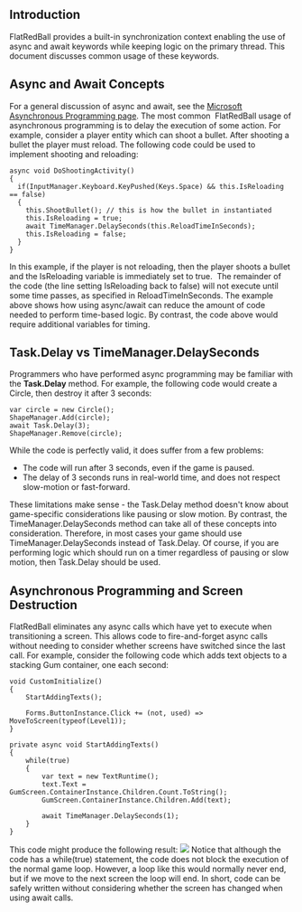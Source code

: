 ## Introduction

FlatRedBall provides a built-in synchronization context enabling the use of async and await keywords while keeping logic on the primary thread. This document discusses common usage of these keywords.

## Async and Await Concepts

For a general discussion of async and await, see the [Microsoft Asynchronous Programming page](https://docs.microsoft.com/en-us/dotnet/csharp/programming-guide/concepts/async/). The most common  FlatRedBall usage of asynchronous programming is to delay the execution of some action. For example, consider a player entity which can shoot a bullet. After shooting a bullet the player must reload. The following code could be used to implement shooting and reloading:

    async void DoShootingActivity()
    {
      if(InputManager.Keyboard.KeyPushed(Keys.Space) && this.IsReloading == false)
      {
        this.ShootBullet(); // this is how the bullet in instantiated
        this.IsReloading = true;
        await TimeManager.DelaySeconds(this.ReloadTimeInSeconds);
        this.IsReloading = false;
      }
    }

In this example, if the player is not reloading, then the player shoots a bullet and the IsReloading variable is immediately set to true.  The remainder of the code (the line setting IsReloading back to false) will not execute until some time passes, as specified in ReloadTimeInSeconds. The example above shows how using async/await can reduce the amount of code needed to perform time-based logic. By contrast, the code above would require additional variables for timing.

## Task.Delay vs TimeManager.DelaySeconds

Programmers who have performed async programming may be familiar with the **Task.Delay** method. For example, the following code would create a Circle, then destroy it after 3 seconds:

    var circle = new Circle();
    ShapeManager.Add(circle);
    await Task.Delay(3);
    ShapeManager.Remove(circle);

While the code is perfectly valid, it does suffer from a few problems:

-   The code will run after 3 seconds, even if the game is paused.
-   The delay of 3 seconds runs in real-world time, and does not respect slow-motion or fast-forward.

These limitations make sense - the Task.Delay method doesn't know about game-specific considerations like pausing or slow motion. By contrast, the TimeManager.DelaySeconds method can take all of these concepts into consideration. Therefore, in most cases your game should use TimeManager.DelaySeconds instead of Task.Delay. Of course, if you are performing logic which should run on a timer regardless of pausing or slow motion, then Task.Delay should be used.

## Asynchronous Programming and Screen Destruction

FlatRedBall eliminates any async calls which have yet to execute when transitioning a screen. This allows code to fire-and-forget async calls without needing to consider whether screens have switched since the last call. For example, consider the following code which adds text objects to a stacking Gum container, one each second:

    void CustomInitialize()
    {
        StartAddingTexts();

        Forms.ButtonInstance.Click += (not, used) => MoveToScreen(typeof(Level1));
    }

    private async void StartAddingTexts()
    {
        while(true)
        {
            var text = new TextRuntime();
            text.Text = GumScreen.ContainerInstance.Children.Count.ToString();
            GumScreen.ContainerInstance.Children.Add(text);

            await TimeManager.DelaySeconds(1);
        }
    }

This code might produce the following result: [![](/wp-content/uploads/2021/09/22_18-20-58.gif)](/wp-content/uploads/2021/09/22_18-20-58.gif) Notice that although the code has a while(true) statement, the code does not block the execution of the normal game loop. However, a loop like this would normally never end, but if we move to the next screen the loop will end. In short, code can be safely written without considering whether the screen has changed when using await calls.
